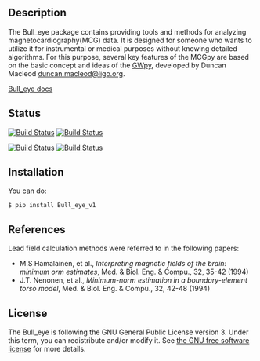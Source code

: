 ## Description
The Bull_eye package contains providing tools and methods for analyzing magnetocardiography(MCG) data. It is designed for someone who wants to utilize it for instrumental or medical purposes without knowing detailed algorithms. For this purpose, several key features of the MCGpy are based on the basic concept and ideas of the [GWpy](https://github.com/gwpy/gwpy), developed by Duncan Macleod <duncan.macleod@ligo.org>.

[Bull_eye docs](https://github.com/rother12/Bull_eye_v1)

## Status
[![Build Status](https://img.shields.io/badge/build-test%20version-9cf)](https://img.shields.io/badge/build-test%20version-9cf)
[![Build Status](https://img.shields.io/badge/version-0.0.1-blue)](https://github.com/pjjung/mcgpy)

[![Build Status](https://img.shields.io/badge/license-%20GPLv3-green)](http://www.gnu.org/licenses/)
[![Build Status](https://img.shields.io/badge/python-3.6%20%7C%203.7%20%7C%203.8%20%7C%203.9-brightgreen)](https://minepy.readthedocs.io/en/latest/)


## Installation

You can do:
```
$ pip install Bull_eye_v1
```


## References
Lead field calculation methods were referred to in the following papers:
- M.S Hamalainen, et al., *Interpreting magnetic fields of the brain: minimum orm estimates*,  Med. & Biol. Eng. & Compu., 32, 35-42 (1994)
- J.T. Nenonen, et al., *Minimum-norm estimation in a boundary-element torso model*, Med. & Biol. Eng. & Compu., 32, 42-48 (1994)

## License

The Bull_eye is following the GNU General Public License version 3. Under this term, you can redistribute and/or modify it.
See [the GNU free software license](http://www.gnu.org/licenses/) for more details.
